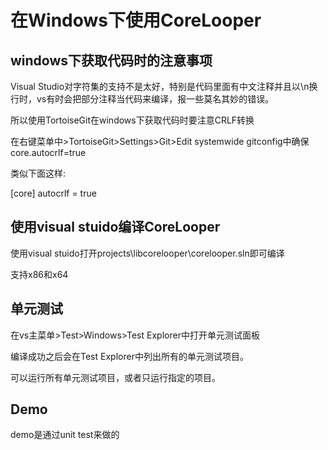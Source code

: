 # 在Windows下使用CoreLooper



## windows下获取代码时的注意事项

Visual Studio对字符集的支持不是太好，特别是代码里面有中文注释并且以\n换行时，vs有时会把部分注释当代码来编译，报一些莫名其妙的错误。

所以使用TortoiseGit在windows下获取代码时要注意CRLF转换

在右键菜单中>TortoiseGit>Settings>Git>Edit systemwide gitconfig中确保core.autocrlf=true

类似下面这样:

[core]
	autocrlf = true



## 使用visual stuido编译CoreLooper

使用visual stuido打开projects\libcorelooper\corelooper.sln即可编译

支持x86和x64



## 单元测试

在vs主菜单>Test>Windows>Test Explorer中打开单元测试面板

编译成功之后会在Test Explorer中列出所有的单元测试项目。

可以运行所有单元测试项目，或者只运行指定的项目。



## Demo

demo是通过unit test来做的

